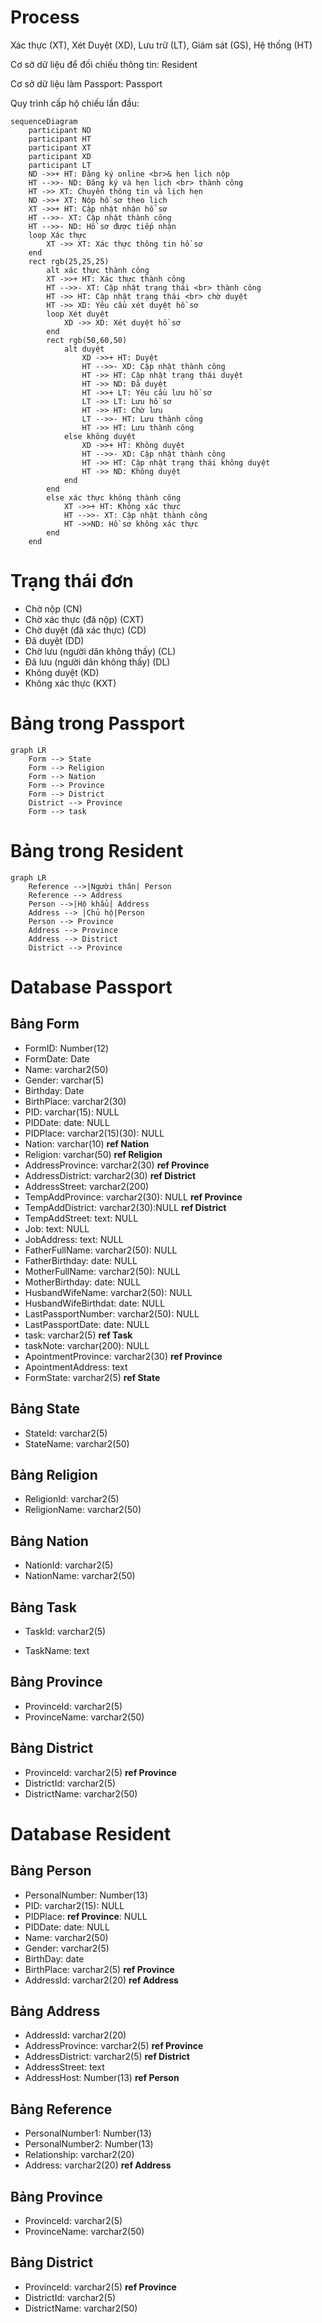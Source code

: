 # Process

Xác thực (XT), Xét Duyệt (XD), Lưu trữ (LT), Giám sát (GS), Hệ thống (HT)

Cơ sở dữ liệu để đối chiếu thông tin: Resident

Cơ sở dữ liệu làm Passport:  Passport

Quy trình cấp hộ chiếu lần đầu:

```mermaid
sequenceDiagram
    participant ND
    participant HT
    participant XT
    participant XD
    participant LT
   	ND ->>+ HT: Đăng ký online <br>& hẹn lịch nộp
   	HT -->>- ND: Đăng ký và hẹn lịch <br> thành công
   	HT ->> XT: Chuyển thông tin và lịch hẹn
   	ND ->>+ XT: Nộp hồ sơ theo lịch
   	XT ->>+ HT: Cập nhật nhận hồ sơ
   	HT -->>- XT: Cập nhật thành công
   	HT -->>- ND: Hồ sơ được tiếp nhận
   	loop Xác thực
   		XT ->> XT: Xác thực thông tin hồ sơ
   	end
   	rect rgb(25,25,25)
   		alt xác thực thành công
   		XT ->>+ HT: Xác thực thành công
   		HT -->>- XT: Cập nhật trạng thái <br> thành công
   		HT ->> HT: Cập nhật trạng thái <br> chờ duyệt
   		HT ->> XD: Yêu cầu xét duyệt hồ sơ
   		loop Xét duyệt
   			XD ->> XD: Xét duyệt hồ sơ
   		end
   		rect rgb(50,60,50)
            alt duyệt
                XD ->>+ HT: Duyệt
                HT -->>- XD: Cập nhật thành công
                HT ->> HT: Cập nhật trạng thái duyệt
                HT ->> ND: Đã duyệt
                HT ->>+ LT: Yêu cầu lưu hồ sơ
                LT ->> LT: Lưu hồ sơ
                HT ->> HT: Chờ lưu
                LT -->>- HT: Lưu thành công
                HT ->> HT: Lưu thành công
            else không duyệt
                XD ->>+ HT: Không duyệt
                HT -->>- XD: Cập nhật thành công
                HT ->> HT: Cập nhật trạng thái không duyệt
                HT ->> ND: Không duyệt
            end
   		end
        else xác thực không thành công
        	XT ->>+ HT: Không xác thực
        	HT -->>- XT: Cập nhật thành công
        	HT ->>ND: Hồ sơ không xác thực 
        end
   	end
```

# Trạng thái đơn

- Chờ nộp (CN)
- Chờ xác thực (đã nộp) (CXT)
- Chờ duyệt (đã xác thực) (CD)
- Đã duyệt (DD)
- Chờ lưu (người dân không thấy) (CL)
- Đã lưu (người dân không thấy) (DL)
- Không duyệt (KD)
- Không xác thực (KXT)

# Bảng trong Passport

```mermaid
graph LR
	Form --> State
	Form --> Religion
	Form --> Nation
	Form --> Province
	Form --> District
	District --> Province
	Form --> task
```

# Bảng trong Resident

```mermaid
graph LR
	Reference -->|Người thân| Person
	Reference --> Address
	Person -->|Hộ khẩu| Address
	Address --> |Chủ hộ|Person
	Person --> Province
	Address --> Province
	Address --> District
	District --> Province
```

# Database Passport

## Bảng Form

- FormID: Number(12)
- FormDate: Date
- Name: varchar2(50)
- Gender: varchar(5)
- Birthday: Date
- BirthPlace: varchar2(30)
- PID: varchar(15): NULL
- PIDDate: date: NULL
- PIDPlace: varchar2(15)(30): NULL
- Nation: varchar(10) **ref Nation**
- Religion: varchar(50) **ref Religion**
- AddressProvince: varchar2(30) **ref Province**
- AddressDistrict: varchar2(30) **ref District**
- AddressStreet: varchar2(200)
-  TempAddProvince: varchar2(30): NULL **ref Province**
- TempAddDistrict: varchar2(30):NULL **ref District**
- TempAddStreet: text: NULL
- Job: text: NULL
- JobAddress: text: NULL
- FatherFullName: varchar2(50): NULL
- FatherBirthday: date: NULL
- MotherFullName: varchar2(50): NULL
- MotherBirthday: date: NULL
- HusbandWifeName: varchar2(50): NULL
- HusbandWifeBirthdat: date: NULL
- LastPassportNumber: varchar2(50): NULL
- LastPassportDate: date: NULL
- task: varchar2(5) **ref Task**
- taskNote: varchar(200): NULL
- ApointmentProvince: varchar2(30) **ref Province**
- ApointmentAddress: text
- FormState: varchar2(5) **ref State**

## Bảng State

- StateId: varchar2(5)
- StateName: varchar2(50)

## Bảng Religion

- ReligionId: varchar2(5)
- ReligionName: varchar2(50)

## Bảng Nation

- NationId: varchar2(5)
- NationName: varchar2(50)

## Bảng Task

- TaskId: varchar2(5)

- TaskName: text

## Bảng Province

- ProvinceId: varchar2(5)
- ProvinceName: varchar2(50)

## Bảng District

- ProvinceId: varchar2(5) **ref Province**
- DistrictId: varchar2(5)
- DistrictName: varchar2(50)

# Database Resident

## Bảng Person

- PersonalNumber: Number(13)
- PID: varchar2(15): NULL
- PIDPlace: **ref Province**: NULL
- PIDDate: date: NULL
- Name: varchar2(50)
- Gender: varchar2(5)
- BirthDay: date
- BirthPlace: varchar2(5) **ref Province**
- AddressId: varchar2(20) **ref Address**

## Bảng Address

- AddressId: varchar2(20)
- AddressProvince: varchar2(5) **ref Province**
- AddressDistrict: varchar2(5) **ref District**
- AddressStreet: text
- AddressHost: Number(13) **ref Person**

## Bảng Reference

- PersonalNumber1: Number(13)
- PersonalNumber2: Number(13)
- Relationship: varchar2(20)
- Address: varchar2(20) **ref Address**

## Bảng Province

- ProvinceId: varchar2(5)
- ProvinceName: varchar2(50)

## Bảng District

- ProvinceId: varchar2(5) **ref Province**
- DistrictId: varchar2(5)
- DistrictName: varchar2(50)

